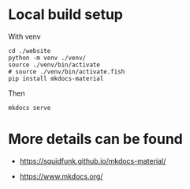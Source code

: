 # Local build setup

With venv
```
cd ./website
python -m venv ./venv/
source ./venv/bin/activate
# source ./venv/bin/activate.fish
pip install mkdocs-material
```

Then

```
mkdocs serve
```

# More details can be found

* <https://squidfunk.github.io/mkdocs-material/>

* <https://www.mkdocs.org/>
